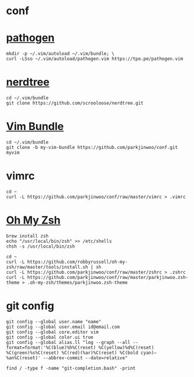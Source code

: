 conf
====

# [pathogen](https://github.com/tpope/vim-pathogen "pathogen")

    mkdir -p ~/.vim/autoload ~/.vim/bundle; \
    curl -LSso ~/.vim/autoload/pathogen.vim https://tpo.pe/pathogen.vim

# [nerdtree](https://github.com/scrooloose/nerdtree "nerdtree")

    cd ~/.vim/bundle
    git clone https://github.com/scrooloose/nerdtree.git

# [Vim Bundle](https://github.com/parkjinwoo/conf/tree/my-vim-bundle "vim bundle")

    cd ~/.vim/bundle
    git clone -b my-vim-bundle https://github.com/parkjinwoo/conf.git myvim

# vimrc
    cd ~
    curl -L https://github.com/parkjinwoo/conf/raw/master/vimrc > .vimrc

# [Oh My Zsh](https://github.com/robbyrussell/oh-my-zsh "oh my zsh")

    brew install zsh
    echo "/usr/local/bin/zsh" >> /etc/shells
    chsh -s /usr/local/bin/zsh

    cd ~
    curl -L https://github.com/robbyrussell/oh-my-zsh/raw/master/tools/install.sh | sh
    curl -L https://github.com/parkjinwoo/conf/raw/master/zshrc > .zshrc
    curl -L https://github.com/parkjinwoo/conf/raw/master/parkjinwoo.zsh-theme > .oh-my-zsh/themes/parkjinwoo.zsh-theme

# git config

    git config --global user.name "name"
    git config --global user.email id@email.com
    git config --global core.editor vim
    git config --global color.ui true
    git config --global alias.ll "log --graph --all --format=format:'%C(blue)%h%C(reset) %C(yellow)%d%C(reset) %C(green)%s%C(reset) %C(red)(%ar)%C(reset) %C(bold cyan)— %an%C(reset)' --abbrev-commit --date=relative"

    find / -type f -name "git-completion.bash" -print
